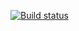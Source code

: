 [![Build status](https://ci.appveyor.com/api/projects/status/7he6xit0722b5m1x?svg=true)](https://ci.appveyor.com/project/Nikiteo/instagram-data)
